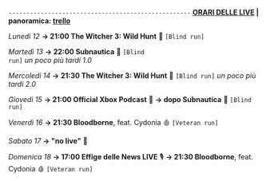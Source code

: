 <code>---------------------------------------------------</code>
<b><u>ORARI DELLE LIVE</u> | panoramica: <a href="https://trello.com/b/iKwdSGf3/sabaku">trello</a></b>

<i>Lunedì 12</i>
<b>→ 21:00 The Witcher 3: Wild Hunt</b> 🧟 <code>[Blind run]</code>

<i>Martedì 13</i>
<b>→ 22:00 Subnautica</b> 🐳 <code>[Blind run]</code> <i>un poco più tardi 1.0</i>

<i>Mercoledì 14</i>
<b>→ 21:30 The Witcher 3: Wild Hunt</b> 🦄 <code>[Blind run]</code> <i>un poco più tardi 2.0</i>

<i>Giovedì 15</i>
<b>→ 21:00  Official Xbox Podcast</b> 🎤
<b>→ dopo Subnautica</b> 🐳 <code>[Blind run]</code>

<i>Venerdì 16</i>
<b>→ 21:30 Bloodborne</b>, feat. Cydonia 🩸 <code>[Veteran run]</code>

<i>Sabato 17</i>
<b>→ "no live"</b> 🥇

<i>Domenica 18</i>
<b>→ 17:00 Effige delle News LIVE</b> 🎙️
<b>→ 21:30 Bloodborne</b>, feat. Cydonia 🩸 <code>[Veteran run]</code>
